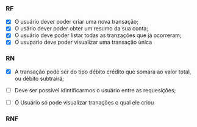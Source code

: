 
### RF

- [x] O usuário dever poder criar uma nova transação;
- [x] O usário dever poder obter um resumo da sua conta;
- [x] O usuário deve poder listar todas as tranzações que já ocorreram;
- [x] O usupario deve poder visualizar uma transação ùnica

### RN

- [x] A transação pode ser do tipo débito crédito que somara ao valor total, ou débito subtrairá;
- [ ] Deve ser possível idintificarmos o usuário entre as requesições;
- [ ] O Usuário só pode visualizar tranações o qual ele criou


### RNF


